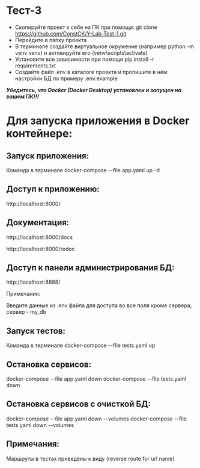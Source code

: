 # Тест-3

* Скопируйте проект к себе на ПК при помощи: git clone https://github.com/ConstCK/Y-Lab-Test-1.git
* Перейдите в папку проекта
* В терминале создайте виртуальное окружение (например python -m venv venv) и активируйте его (venv\scripts\activate)
* Установите все зависимости при помощи pip install -r requirements.txt
* Создайте файл .env в каталоге проекта и пропишите в нем настройки БД по примеру .env.example

_**Убедитесь, что Docker (Docker Desktop) установлен и запущен на вашем ПК!!!**_

# Для запуска приложения в Docker контейнере:

## Запуск приложения:

Команда в терминале docker-compose --file app.yaml up -d

## Доступ к приложению:

http://localhost:8000/

## Документация:

http://localhost:8000/docs

http://localhost:8000/redoc

## Доступ к панели администрирования БД:

http://localhost:8888/

Примечания:

Введите данные из .env файла для доступа во все поля кроме сервера, сервер - my_db

## Запуск тестов:

Команда в терминале docker-compose --file tests.yaml up

## Остановка сервисов:

docker-compose --file app.yaml down
docker-compose --file tests.yaml down

## Остановка сервисов с очисткой БД:

docker-compose --file app.yaml down --volumes
docker-compose --file tests.yaml down --volumes

## Примечания:

Маршруты в тестах приведены к виду (reverse route for url name)
